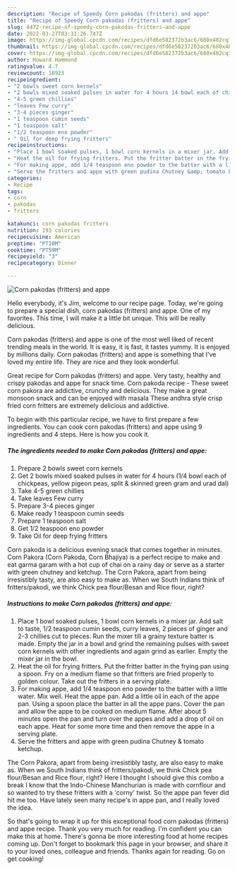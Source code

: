 ```yaml
---
description: "Recipe of Speedy Corn pakodas (fritters) and appe"
title: "Recipe of Speedy Corn pakodas (fritters) and appe"
slug: 4472-recipe-of-speedy-corn-pakodas-fritters-and-appe
date: 2022-03-27T03:31:26.747Z
image: https://img-global.cpcdn.com/recipes/dfd6e582372b3ac6/680x482cq70/corn-pakodas-fritters-and-appe-recipe-main-photo.jpg
thumbnail: https://img-global.cpcdn.com/recipes/dfd6e582372b3ac6/680x482cq70/corn-pakodas-fritters-and-appe-recipe-main-photo.jpg
cover: https://img-global.cpcdn.com/recipes/dfd6e582372b3ac6/680x482cq70/corn-pakodas-fritters-and-appe-recipe-main-photo.jpg
author: Howard Hammond
ratingvalue: 4.7
reviewcount: 18923
recipeingredient:
- "2 bowls sweet corn kernels"
- "2 bowls mixed soaked pulses in water for 4 hours 14 bowl each of chickpeas yellow pigeon peas split  skinned green gram and urad dal"
- "4-5 green chillies"
- "leaves Few curry"
- "3-4 pieces ginger"
- "1 teaspoon cumin seeds"
- "1 teaspoon salt"
- "1/2 teaspoon eno powder"
- " Oil for deep frying fritters"
recipeinstructions:
- "Place 1 bowl soaked pulses, 1 bowl corn kernels in a mixer jar. Add salt to taste, 1/2 teaspoon cumin seeds, curry leaves, 2 pieces of ginger and 2-3 chillies cut to pieces. Run the mixer till a grainy texture batter is made. Empty the jar in a bowl and grind the remaining pulses with sweet corn kernels with other ingredients and again grind as earlier. Empty the mixer jar in the bowl."
- "Heat the oil for frying fritters. Put the fritter batter in the frying pan using a spoon. Fry on a medium flame so that fritters are fried properly to golden colour. Take out the fritters in a serving plate."
- "For making appe, add 1/4 teaspoon eno powder to the batter with a little water. Mix well. Heat the appe pan. Add a little oil in each of the appe pan. Using a spoon place the batter in all the appe pans. Cover the pan and allow the appe to be cooked on medium flame. After about 5 minutes open the pan and turn over the appes and add a drop of oil on each appe. Heat for some more time and then remove the appe in a serving plate."
- "Serve the fritters and appe with green pudina Chutney &amp; tomato ketchup."
categories:
- Recipe
tags:
- corn
- pakodas
- fritters

katakunci: corn pakodas fritters 
nutrition: 193 calories
recipecuisine: American
preptime: "PT10M"
cooktime: "PT59M"
recipeyield: "3"
recipecategory: Dinner

---
```



![Corn pakodas (fritters) and appe](https://img-global.cpcdn.com/recipes/dfd6e582372b3ac6/680x482cq70/corn-pakodas-fritters-and-appe-recipe-main-photo.jpg)

Hello everybody, it's Jim, welcome to our recipe page. Today, we're going to prepare a special dish, corn pakodas (fritters) and appe. One of my favorites. This time, I will make it a little bit unique. This will be really delicious.

Corn pakodas (fritters) and appe is one of the most well liked of recent trending meals in the world. It is easy, it is fast, it tastes yummy. It is enjoyed by millions daily. Corn pakodas (fritters) and appe is something that I've loved my entire life. They are nice and they look wonderful.

Great recipe for Corn pakodas (fritters) and appe. Very tasty, healthy and crispy pakodas and appe for snack time. Corn pakoda recipe - These sweet corn pakora are addictive, crunchy and delicious. They make a great monsoon snack and can be enjoyed with masala These andhra style crisp fried corn fritters are extremely delicious and addictive.


To begin with this particular recipe, we have to first prepare a few ingredients. You can cook corn pakodas (fritters) and appe using 9 ingredients and 4 steps. Here is how you cook it.

<!--inarticleads1-->

##### The ingredients needed to make Corn pakodas (fritters) and appe:

1. Prepare 2 bowls sweet corn kernels
1. Get 2 bowls mixed soaked pulses in water for 4 hours (1/4 bowl each of chickpeas, yellow pigeon peas, split &amp; skinned green gram and urad dal)
1. Take 4-5 green chillies
1. Take leaves Few curry
1. Prepare 3-4 pieces ginger
1. Make ready 1 teaspoon cumin seeds
1. Prepare 1 teaspoon salt
1. Get 1/2 teaspoon eno powder
1. Take  Oil for deep frying fritters


Corn pakoda is a delicious evening snack that comes together in minutes. Corn Pakora (Corn Pakoda, Corn Bhajiya) is a perfect recipe to make and eat garma garam with a hot cup of chai on a rainy day or serve as a starter with green chutney and ketchup. The Corn Pakora, apart from being irresistibly tasty, are also easy to make as. When we South Indians think of fritters/pakodi, we think Chick pea flour/Besan and Rice flour, right? 

<!--inarticleads2-->

##### Instructions to make Corn pakodas (fritters) and appe:

1. Place 1 bowl soaked pulses, 1 bowl corn kernels in a mixer jar. Add salt to taste, 1/2 teaspoon cumin seeds, curry leaves, 2 pieces of ginger and 2-3 chillies cut to pieces. Run the mixer till a grainy texture batter is made. Empty the jar in a bowl and grind the remaining pulses with sweet corn kernels with other ingredients and again grind as earlier. Empty the mixer jar in the bowl.
1. Heat the oil for frying fritters. Put the fritter batter in the frying pan using a spoon. Fry on a medium flame so that fritters are fried properly to golden colour. Take out the fritters in a serving plate.
1. For making appe, add 1/4 teaspoon eno powder to the batter with a little water. Mix well. Heat the appe pan. Add a little oil in each of the appe pan. Using a spoon place the batter in all the appe pans. Cover the pan and allow the appe to be cooked on medium flame. After about 5 minutes open the pan and turn over the appes and add a drop of oil on each appe. Heat for some more time and then remove the appe in a serving plate.
1. Serve the fritters and appe with green pudina Chutney &amp; tomato ketchup.


The Corn Pakora, apart from being irresistibly tasty, are also easy to make as. When we South Indians think of fritters/pakodi, we think Chick pea flour/Besan and Rice flour, right? Here I thought I should give this combo a break I know that the Indo-Chinese Manchurian is made with cornflour and so wanted to try these fritters with a &#39;corny&#39; twist. So the appe pan fever did hit me too. Have lately seen many recipe&#39;s in appe pan, and I really loved the idea. 

So that's going to wrap it up for this exceptional food corn pakodas (fritters) and appe recipe. Thank you very much for reading. I'm confident you can make this at home. There's gonna be more interesting food at home recipes coming up. Don't forget to bookmark this page in your browser, and share it to your loved ones, colleague and friends. Thanks again for reading. Go on get cooking!
